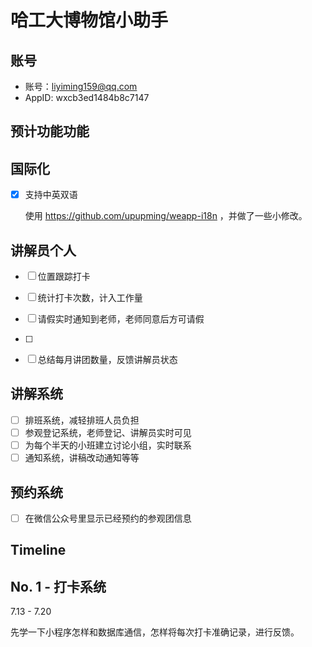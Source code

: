 # 哈工大博物馆小助手

## 账号

- 账号：liyiming159@qq.com
- AppID: wxcb3ed1484b8c7147


## 预计功能功能

## 国际化

- [x] 支持中英双语

	使用 https://github.com/upupming/weapp-i18n ，并做了一些小修改。

## 讲解员个人

- [ ] 位置跟踪打卡
- [ ] 统计打卡次数，计入工作量
- [ ] 请假实时通知到老师，老师同意后方可请假
- [ ] 
- [ ] 总结每月讲团数量，反馈讲解员状态


## 讲解系统 

- [ ] 排班系统，减轻排班人员负担
- [ ] 参观登记系统，老师登记、讲解员实时可见
- [ ] 为每个半天的小班建立讨论小组，实时联系
- [ ] 通知系统，讲稿改动通知等等

## 预约系统

- [ ] 在微信公众号里显示已经预约的参观团信息


## Timeline

## No. 1 - 打卡系统

7.13 - 7.20

先学一下小程序怎样和数据库通信，怎样将每次打卡准确记录，进行反馈。

